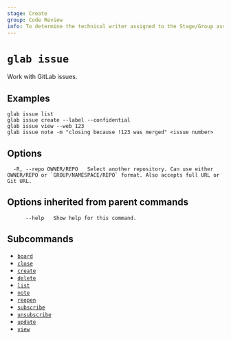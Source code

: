 ```yaml
---
stage: Create
group: Code Review
info: To determine the technical writer assigned to the Stage/Group associated with this page, see https://about.gitlab.com/handbook/product/ux/technical-writing/#assignments
---
```


<!--
This documentation is auto generated by a script.
Please do not edit this file directly. Run `make gen-docs` instead.
-->

# `glab issue`

Work with GitLab issues.

## Examples

```plaintext
glab issue list
glab issue create --label --confidential
glab issue view --web 123
glab issue note -m "closing because !123 was merged" <issue number>

```

## Options

```plaintext
  -R, --repo OWNER/REPO   Select another repository. Can use either OWNER/REPO or `GROUP/NAMESPACE/REPO` format. Also accepts full URL or Git URL.
```

## Options inherited from parent commands

```plaintext
      --help   Show help for this command.
```

## Subcommands

- [`board`](board/index.md)
- [`close`](close.md)
- [`create`](create.md)
- [`delete`](delete.md)
- [`list`](list.md)
- [`note`](note.md)
- [`reopen`](reopen.md)
- [`subscribe`](subscribe.md)
- [`unsubscribe`](unsubscribe.md)
- [`update`](update.md)
- [`view`](view.md)
